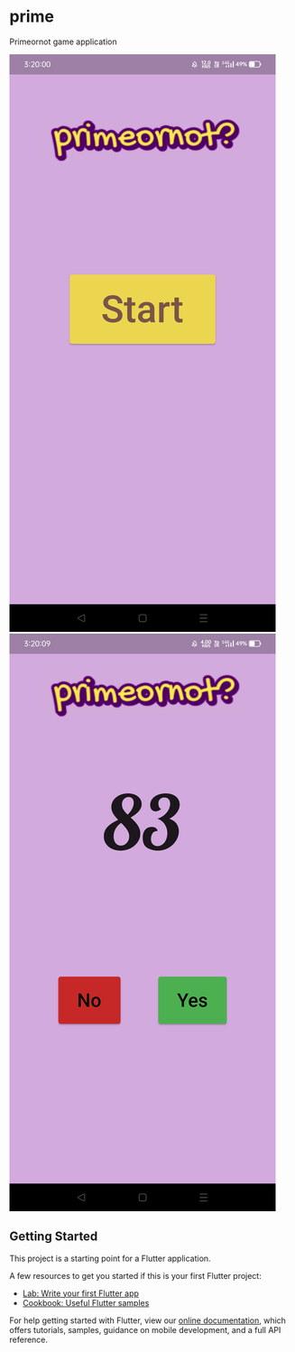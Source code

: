 # prime

Primeornot game application

![first](Image/Screenshot_2022-03-17-15-20-00-54_3cbc7b6f1028d84f4491b0ac99903dad.jpg)
![second](Image/Screenshot_2022-03-17-15-20-10-15_3cbc7b6f1028d84f4491b0ac99903dad.jpg)
## Getting Started

This project is a starting point for a Flutter application.

A few resources to get you started if this is your first Flutter project:

- [Lab: Write your first Flutter app](https://flutter.dev/docs/get-started/codelab)
- [Cookbook: Useful Flutter samples](https://flutter.dev/docs/cookbook)

For help getting started with Flutter, view our
[online documentation](https://flutter.dev/docs), which offers tutorials,
samples, guidance on mobile development, and a full API reference.
